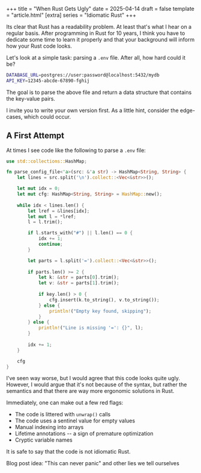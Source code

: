 +++
title = "When Rust Gets Ugly"
date = 2025-04-14
draft = false
template = "article.html"
[extra]
series = "Idiomatic Rust"
+++

Its clear that Rust has a readability problem.
At least that's what I hear on a regular basis.
After programming in Rust for 10 years, I think you have to dedicate some time to learn it properly
and that your background will inform how your Rust code looks.

Let's look at a simple task: parsing a `.env` file.
After all, how hard could it be?

```sh
DATABASE_URL=postgres://user:password@localhost:5432/mydb
API_KEY=12345-abcde-67890-fghij
```

The goal is to parse the above file and return a data structure that contains the key-value pairs.

I invite you to write your own version first.
As a little hint, consider the edge-cases, which could occur.

## A First Attempt

At times I see code like the following to parse a `.env` file:

```rust
use std::collections::HashMap;

fn parse_config_file<'a>(src: &'a str) -> HashMap<String, String> {
    let lines = src.split('\n').collect::<Vec<&str>>();

    let mut idx = 0;
    let mut cfg: HashMap<String, String> = HashMap::new();
    
    while idx < lines.len() {
        let lref = &lines[idx];
        let mut l = *lref;
        l = l.trim();

        if l.starts_with("#") || l.len() == 0 {
            idx += 1;
            continue;
        }

        let parts = l.split('=').collect::<Vec<&str>>();
        
        if parts.len() >= 2 {
            let k: &str = parts[0].trim();
            let v: &str = parts[1].trim();
            
            if key.len() > 0 {
                cfg.insert(k.to_string(), v.to_string());
            } else {
                println!("Empty key found, skipping");
            }
        } else {
            println!("Line is missing '=': {}", l);
        }
        
        idx += 1;
    }

    cfg
}
```

I've seen way worse, but I would agree that this code looks quite ugly.
However, I would argue that it's not because of the syntax, but rather the semantics
and that there are way more ergonomic solutions in Rust.

Immediately, one can make out a few red flags:
- The code is littered with `unwrap()` calls
- The code uses a sentinel value for empty values 
- Manual indexing into arrays
- Lifetime annotations -- a sign of premature optimization
- Cryptic variable names

It is safe to say that the code is not idiomatic Rust.





Blog post idea: "This can never panic" and other lies we tell ourselves 
